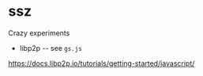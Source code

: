 # ssz

Crazy experiments

* libp2p -- see `gs.js`

https://docs.libp2p.io/tutorials/getting-started/javascript/

